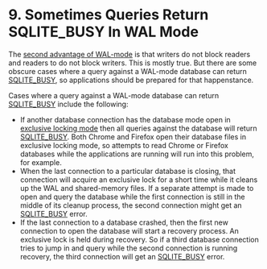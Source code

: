 # 9\. Sometimes Queries Return SQLITE\_BUSY In WAL Mode


The [second advantage of WAL\-mode](wal.html#advantages) is that
writers do not block readers and readers to do not block writers.
This is mostly true.
But there are some obscure cases where a query against a WAL\-mode
database can return [SQLITE\_BUSY](rescode.html#busy), so applications should be prepared
for that happenstance.



Cases where a query against a WAL\-mode database can return [SQLITE\_BUSY](rescode.html#busy)
include the following:



* If another database connection has the database mode open
in [exclusive locking mode](pragma.html#pragma_locking_mode) then all queries against the
database will return [SQLITE\_BUSY](rescode.html#busy). Both Chrome and Firefox open their
database files in exclusive locking mode, so attempts to read Chrome or
Firefox databases while the applications are running will run into this
problem, for example.
* When the last connection to a particular database is closing,
that connection will acquire an exclusive lock for a short time while
it cleans up the WAL and shared\-memory files. If a separate attempt
is made to open and query the database while the first connection is
still in the middle of its cleanup process, the second connection
might get an [SQLITE\_BUSY](rescode.html#busy) error.
* If the last connection to a database crashed, then the first new
connection to open the database will start a recovery process. An
exclusive lock is held during recovery. So if a third database connection
tries to jump in and query while the second connection is running recovery,
the third connection will get an [SQLITE\_BUSY](rescode.html#busy) error.



